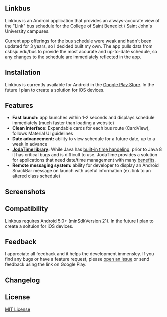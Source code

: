 ## Linkbus

Linkbus is an Android application that provides an always-accurate view of the "Link" bus schedule for the College of Saint Benedict / Saint John's University campuses. 

Current app offerings for the bus schedule were weak and hadn't been updated for 3 years, so I decided built my own. The app pulls data from csbsju.edu/bus to provide the most accurate and up-to-date schedule, so any changes to the schedule are immediately reflected in the app.

## Installation

Linkbus is currently available for Android in the [Google Play Store](https://play.google.com/store/apps/details?id=com.carroll.michael.linkbus). In the future I plan to create a solution for iOS devices.

## Features

* **Fast launch:** app launches within 1-2 seconds and displays schedule immediately (much faster than loading a website)
* **Clean interface:** Expandable cards for each bus route (CardView), follows Material UI guidelines 
* **Date advancement:** ability to view schedule for a future date, up to a week in advance
* **[JodaTime library](https://github.com/dlew/joda-time-android):** While Java has [built-in time handeling](https://docs.oracle.com/javase/7/docs/api/java/util/Calendar.html), prior to Java 8 it has critical bugs and is difficult to use. JodaTime provides a solution for applications that need date/time management with many [benefits](http://www.joda.org/joda-time/#Why_Joda-Time). 
* **Remote messaging system:** ability for developer to display an Android SnackBar message on launch with useful information (ex. link to an altered class schedule)

## Screenshots

## Compatibility

Linkbus requires Android 5.0+ (minSdkVersion 21). In the future I plan to create a soltuion for iOS devices.

## Feedback

I appreciate all feedback and it helps the development immensley. If you find any bugs or have a feature request, please [open an issue](https://github.com/MichaelCarroll/linkbus/issues/new) or send feedback using the link on Google Play.

## Changelog

## License

[MIT License](https://raw.githubusercontent.com/michaelcarroll/linkbus/master/LICENSE)
